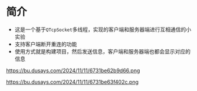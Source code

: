 # 简介
- 这是一个基于`QTcpSocket`多线程，实现的客户端和服务器端进行互相通信的小实验
- 支持客户端断开重连的功能
- 使用方式就是构建项目，然后发送信息，客户端和服务器端也都会显示对应的信息





https://bu.dusays.com/2024/11/11/6731be62b9d66.png

https://bu.dusays.com/2024/11/11/6731be63f402c.png
